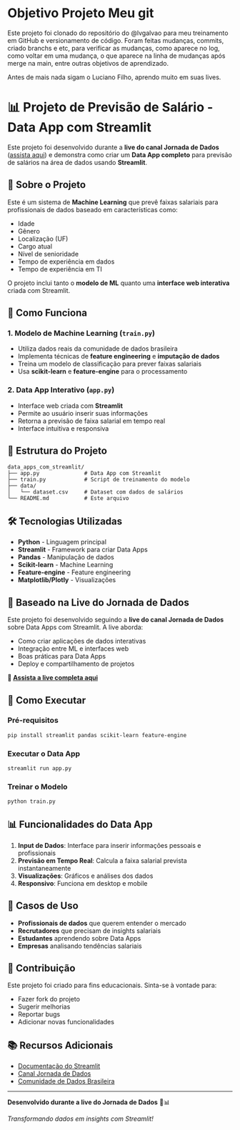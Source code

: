 # Objetivo Projeto Meu git
Este projeto foi clonado do repositório do @lvgalvao para meu treinamento em GitHub e versionamento de código. Foram feitas mudanças, commits, criado branchs e etc, para verificar as mudanças, como aparece no log, como voltar em uma mudança, o que aparece na linha de mudanças após merge na main, entre outras objetivos de aprendizado.

Antes de mais nada sigam o Luciano Filho, aprendo muito em suas lives.

# 📊 Projeto de Previsão de Salário - Data App com Streamlit

Este projeto foi desenvolvido durante a **live do canal Jornada de Dados** ([assista aqui](https://www.youtube.com/live/TMtjnQ4sPTE)) e demonstra como criar um **Data App completo** para previsão de salários na área de dados usando **Streamlit**.

## 🎯 Sobre o Projeto

Este é um sistema de **Machine Learning** que prevê faixas salariais para profissionais de dados baseado em características como:
- Idade
- Gênero
- Localização (UF)
- Cargo atual
- Nível de senioridade
- Tempo de experiência em dados
- Tempo de experiência em TI

O projeto inclui tanto o **modelo de ML** quanto uma **interface web interativa** criada com Streamlit.

## 🚀 Como Funciona

### 1. **Modelo de Machine Learning** (`train.py`)
- Utiliza dados reais da comunidade de dados brasileira
- Implementa técnicas de **feature engineering** e **imputação de dados**
- Treina um modelo de classificação para prever faixas salariais
- Usa **scikit-learn** e **feature-engine** para o processamento

### 2. **Data App Interativo** (`app.py`)
- Interface web criada com **Streamlit**
- Permite ao usuário inserir suas informações
- Retorna a previsão de faixa salarial em tempo real
- Interface intuitiva e responsiva

## 📁 Estrutura do Projeto

```
data_apps_com_streamlit/
├── app.py              # Data App com Streamlit
├── train.py            # Script de treinamento do modelo
├── data/
│   └── dataset.csv     # Dataset com dados de salários
└── README.md           # Este arquivo
```

## 🛠️ Tecnologias Utilizadas

- **Python** - Linguagem principal
- **Streamlit** - Framework para criar Data Apps
- **Pandas** - Manipulação de dados
- **Scikit-learn** - Machine Learning
- **Feature-engine** - Feature engineering
- **Matplotlib/Plotly** - Visualizações

## 🎥 Baseado na Live do Jornada de Dados

Este projeto foi desenvolvido seguindo a **live do canal Jornada de Dados** sobre Data Apps com Streamlit. A live aborda:

- Como criar aplicações de dados interativas
- Integração entre ML e interfaces web
- Boas práticas para Data Apps
- Deploy e compartilhamento de projetos

**🔗 [Assista a live completa aqui](https://www.youtube.com/live/TMtjnQ4sPTE)**

## 🚀 Como Executar

### Pré-requisitos
```bash
pip install streamlit pandas scikit-learn feature-engine
```

### Executar o Data App
```bash
streamlit run app.py
```

### Treinar o Modelo
```bash
python train.py
```

## 📊 Funcionalidades do Data App

1. **Input de Dados**: Interface para inserir informações pessoais e profissionais
2. **Previsão em Tempo Real**: Calcula a faixa salarial prevista instantaneamente
3. **Visualizações**: Gráficos e análises dos dados
4. **Responsivo**: Funciona em desktop e mobile

## 🎯 Casos de Uso

- **Profissionais de dados** que querem entender o mercado
- **Recrutadores** que precisam de insights salariais
- **Estudantes** aprendendo sobre Data Apps
- **Empresas** analisando tendências salariais

## 🤝 Contribuição

Este projeto foi criado para fins educacionais. Sinta-se à vontade para:
- Fazer fork do projeto
- Sugerir melhorias
- Reportar bugs
- Adicionar novas funcionalidades

## 📚 Recursos Adicionais

- [Documentação do Streamlit](https://docs.streamlit.io/)
- [Canal Jornada de Dados](https://www.youtube.com/@jornadadedados)
- [Comunidade de Dados Brasileira](https://www.linkedin.com/company/comunidade-de-dados-brasileira/)

---

**Desenvolvido durante a live do Jornada de Dados** 🎥📊

*Transformando dados em insights com Streamlit!*
